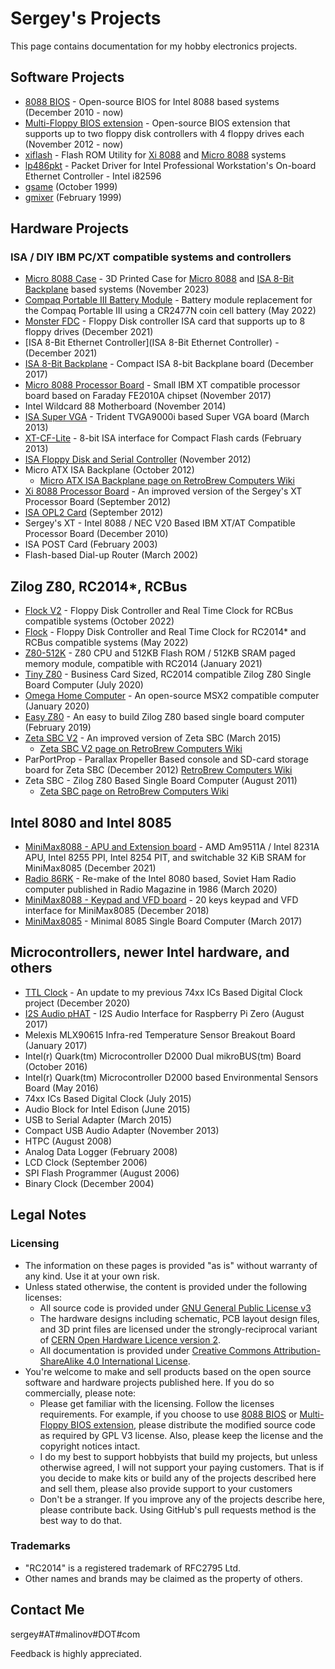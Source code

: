 # Sergey's Projects

This page contains documentation for my hobby electronics projects.

## Software Projects

* [8088 BIOS](https://github.com/skiselev/8088_bios) - Open-source BIOS for Intel 8088 based systems (December 2010 - now)
* [Multi-Floppy BIOS extension](https://github.com/skiselev/floppy_bios) - Open-source BIOS extension that supports up to two floppy disk controllers with 4 floppy drives each (November 2012 - now)
* [xiflash](https://github.com/skiselev/xiflash) - Flash ROM Utility for [Xi 8088](https://github.com/skiselev/xi_8088) and [Micro 8088](https://github.com/skiselev/micro_8088) systems
* [lp486pkt](https://github.com/skiselev/lp486pkt) - Packet Driver for Intel Professional Workstation's On-board Ethernet Controller - Intel i82596
* [gsame](gsame/) (October 1999)
* [gmixer](gmixer/) (February 1999)

## Hardware Projects

### ISA / DIY IBM PC/XT compatible systems and controllers

* [Micro 8088 Case](https://github.com/skiselev/micro_8088_case) - 3D Printed Case for [Micro 8088](https://github.com/skiselev/micro_8088) and [ISA 8-Bit Backplane](https://github.com/skiselev/isa8_backplane) based systems (November 2023)
* [Compaq Portable III Battery Module](https://github.com/skiselev/compaq-portable-iii-battery) - Battery module replacement for the Compaq Portable III using a CR2477N coin cell battery (May 2022)
* [Monster FDC](https://github.com/skiselev/monster-fdc) - Floppy Disk controller ISA card that supports up to 8 floppy drives (December 2021)
* [ISA 8-Bit Ethernet Controller](ISA 8-Bit Ethernet Controller) - (December 2021)
* [ISA 8-Bit Backplane](https://github.com/skiselev/isa8_backplane) - Compact ISA 8-bit Backplane board (December 2017)
* [Micro 8088 Processor Board](https://github.com/skiselev/micro_8088) - Small IBM XT compatible processor board based on Faraday FE2010A chipset (November 2017)
* Intel Wildcard 88 Motherboard (November 2014)
* [ISA Super VGA](https://github.com/skiselev/isa-super-vga) - Trident TVGA9000i based Super VGA board (March 2013)
* [XT-CF-Lite](https://github.com/skiselev/xt-cf-lite-v4) - 8-bit ISA interface for Compact Flash cards (February 2013)
* [ISA Floppy Disk and Serial Controller](https://github.com/skiselev/isa-fdc) (November 2012)
* Micro ATX ISA Backplane (October 2012)
  * [Micro ATX ISA Backplane page on RetroBrew Computers Wiki](https://www.retrobrewcomputers.org/doku.php?id=boards:isa:isa-backplane:start)
* [Xi 8088 Processor Board](https://github.com/skiselev/xi_8088) - An improved version of the Sergey's XT Processor Board (September 2012)
* [ISA OPL2 Card](https://github.com/skiselev/isa-opl2) (September 2012)
* Sergey's XT - Intel 8088 / NEC V20 Based IBM XT/AT Compatible Processor Board (December 2010)
* ISA POST Card (February 2003)
* Flash-based Dial-up Router (March 2002)

## Zilog Z80, RC2014*, RCBus

* [Flock V2](https://github.com/skiselev/flock-v2) - Floppy Disk Controller and Real Time Clock for RCBus compatible systems (October 2022)
* [Flock](https://github.com/skiselev/flock) - Floppy Disk Controller and Real Time Clock for RC2014* and RCBus compatible systems (May 2022)
* [Z80-512K](https://github.com/skiselev/Z80-512K) - Z80 CPU and 512KB Flash ROM / 512KB SRAM paged memory module, compatible with RC2014 (January 2021)
* [Tiny Z80](https://github.com/skiselev/tiny_z80) - Business Card Sized, RC2014 compatible Zilog Z80 Single Board Computer (July 2020)
* [Omega Home Computer](https://github.com/skiselev/omega) - An open-source MSX2 compatible computer (January 2020)
* [Easy Z80](https://github.com/skiselev/easy_z80) - An easy to build Zilog Z80 based single board computer (February 2019)
* [Zeta SBC V2](https://github.com/skiselev/zeta_sbc) - An improved version of Zeta SBC (March 2015)
  * [Zeta SBC V2 page on RetroBrew Computers Wiki](https://www.retrobrewcomputers.org/doku.php?id=boards:sbc:zetav2:start)
* ParPortProp - Parallax Propeller Based console and SD-card storage board for Zeta SBC (December 2012) [RetroBrew Computers Wiki](https://www.retrobrewcomputers.org/doku.php?id=boards:other:parportprop:start)
* Zeta SBC - Zilog Z80 Based Single Board Computer (August 2011)
  * [Zeta SBC page on RetroBrew Computers Wiki](https://www.retrobrewcomputers.org/doku.php?id=boards:sbc:zeta:start)

## Intel 8080 and Intel 8085

* [MiniMax8088 - APU and Extension board](https://github.com/skiselev/minimax8085-apu-ext) - AMD Am9511A / Intel 8231A APU, Intel 8255 PPI, Intel 8254 PIT, and switchable 32 KiB SRAM for MiniMax8085 (December 2021)
* [Radio 86RK](https://github.com/skiselev/radio-86rk) - Re-make of the Intel 8080 based, Soviet Ham Radio computer published in Radio Magazine in 1986 (March 2020)
* [MiniMax8088 - Keypad and VFD board](https://github.com/skiselev/minimax8085-keypad-vfd) - 20 keys keypad and VFD interface for MiniMax8085 (December 2018)
* [MiniMax8085](https://github.com/skiselev/minimax8085) - Minimal 8085 Single Board Computer (March 2017)

## Microcontrollers, newer Intel hardware, and others

* [TTL Clock](https://github.com/skiselev/ttl-clock) - An update to my previous 74xx ICs Based Digital Clock project (December 2020)
* [I2S Audio pHAT](https://github.com/skiselev/i2s_audio_phat) - I2S Audio Interface for Raspberry Pi Zero (August 2017)
* Melexis MLX90615 Infra-red Temperature Sensor Breakout Board (January 2017)
* Intel(r) Quark(tm) Microcontroller D2000 Dual mikroBUS(tm) Board (October 2016)
* Intel(r) Quark(tm) Microcontroller D2000 based Environmental Sensors Board (May 2016)
* 74xx ICs Based Digital Clock (July 2015)
* Audio Block for Intel Edison (June 2015)
* USB to Serial Adapter (March 2015)
* Compact USB Audio Adapter (November 2013)
* HTPC (August 2008)
* Analog Data Logger (February 2008)
* LCD Clock (September 2006)
* SPI Flash Programmer (August 2006)
* Binary Clock (December 2004)

## Legal Notes

### Licensing

* The information on these pages is provided "as is" without warranty of any kind. Use it at your own risk.
* Unless stated otherwise, the content is provided under the following licenses:
  * All source code is provided under [GNU General Public License v3](license-gpl-3.0.txt)
  * The hardware designs including schematic, PCB layout design files, and 3D print files are licensed under the strongly-reciprocal variant of [CERN Open Hardware Licence version 2](license-cern_ohl_s_v2.txt).
  * All documentation is provided under [Creative Commons Attribution-ShareAlike 4.0 International License](license-cc-by-sa-4.0.txt).
* You're welcome to make and sell products based on the open source software and hardware projects published here. If you do so commercially, please note:
  * Please get familiar with the licensing. Follow the licenses requirements. For example, if you choose to use [8088 BIOS](https://github.com/skiselev/8088_bios) or [Multi-Floppy BIOS extension](https://github.com/skiselev/floppy_bios), please distribute the modified source code as required by GPL V3 license. Also, please keep the license and the copyright notices intact.
  * I do my best to support hobbyists that build my projects, but unless otherwise agreed, I will not support your paying customers. That is if you decide to make kits or build any of the projects described here and sell them, please also provide support to your customers
  * Don't be a stranger. If you improve any of the projects describe here, please contribute back. Using GitHub's pull requests method is the best way to do that.

### Trademarks
* "RC2014" is a registered trademark of RFC2795 Ltd.
* Other names and brands may be claimed as the property of others.

## Contact Me

sergey#AT#malinov#DOT#com

Feedback is highly appreciated.

